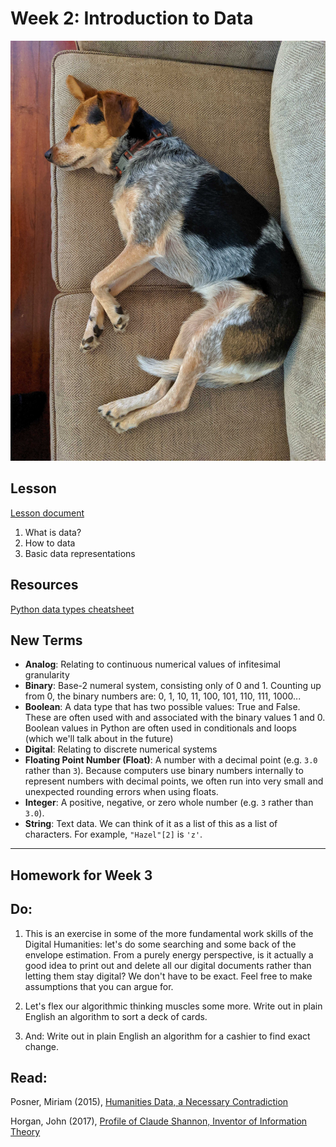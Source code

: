 # Week 2: Introduction to Data

![Hazel!](assets/sleeping_hazel.jpeg)

## Lesson
[Lesson document](intro_data.md)
1. What is data?
2. How to data
3. Basic data representations

## Resources
[Python data types cheatsheet](types_cheatsheet.md)

## New Terms
* **Analog**: Relating to continuous numerical values of infitesimal granularity
* **Binary**: Base-2 numeral system, consisting only of 0 and 1. Counting up from 0, the binary numbers are: 0, 1, 10, 11, 100, 101, 110, 111, 1000...
* **Boolean**: A data type that has two possible values: True and False. These are often used with and associated with the binary values 1 and 0. Boolean values in Python are often used in conditionals and loops (which we'll talk about in the future)
* **Digital**: Relating to discrete numerical systems
* **Floating Point Number (Float)**: A number with a decimal point (e.g. `3.0` rather than `3`). Because computers use binary numbers internally to represent numbers with decimal points, we often run into very small and unexpected rounding errors when using floats.
* **Integer**: A positive, negative, or zero whole number (e.g. `3` rather than `3.0`).
* **String**: Text data. We can think of it as a list of this as a list of characters. For example, `"Hazel"[2]` is `'z'`.

---
## Homework for Week 3

## Do:

1. This is an exercise in some of the more fundamental work skills of the Digital Humanities: let's do some searching and some back of the envelope estimation. From a purely energy perspective, is it actually a good idea to print out and delete all our digital documents rather than letting them stay digital? We don't have to be exact. Feel free to make assumptions that you can argue for.

2. Let's flex our algorithmic thinking muscles some more. Write out in plain English an algorithm to sort a deck of cards.

3. And: Write out in plain English an algorithm for a cashier to find exact change.


## Read:
Posner, Miriam (2015),  [Humanities Data, a Necessary Contradiction ](http://miriamposner.com/blog/humanities-data-a-necessary-contradiction/)

Horgan, John (2017), [Profile of Claude Shannon, Inventor of Information Theory](https://blogs.scientificamerican.com/cross-check/profile-of-claude-shannon-inventor-of-information-theory/)
